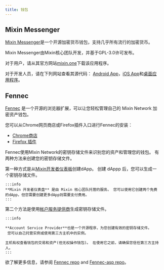 ```yaml
---
title: 钱包
---
```


## Mixin Messenger

[Mixin Messenger](https://mixin.one/messenger)是一个开源加密货币钱包，支持几乎所有流行的加密货币。

Mixin Messenger由Mixin核心团队开发，并基于GPL-3.0许可发布。

对于用户，请从其官方网站[mixin.one](https://mixin.one/messenger)下载该应用程序。

对于开发人员，请在下列网站查看其源代码： [Android App](https://github.com/MixinNetwork/android-app)，[iOS App](https://github.com/MixinNetwork/ios-app)和[桌面应用程序](https://github.com/MixinNetwork/desktop-app)。


## Fennec


[Fennec](https://pando.im/fennec/) 是一个开源的浏览器扩展，可以让您轻松管理自己的 Mixin Network 加密资产钱包。

您可以从Chrome网页商店或Firefox插件入口进行Fennec的安装：

- [Chrome商店](https://chrome.google.com/webstore/detail/fennec/eincngenkhohbbfpkohipekcmnkfamjp)
- [Firefox 插件](https://addons.mozilla.org/en-US/firefox/addon/fennec/)

Fennec使用Mixin Network的密钥存储文件来识别您的资产和管理您的钱包。 有两种方法来创建您的密钥存储文件。

第一种方式是从[Mixin开发者仪表板](https://developers.mixin.one/dashboard)创建dApp。 创建 dAppp 后，您可以生成一个密钥存储文件。

````mdx-code-block
:::info
**Mixin 开发者仪表盘** 是由 Mixin 核心团队托管的服务。 您可以使用它创建两个免费的dApp，但您需要创建更多dApp则需要支付费用。
:::
````

第二个方法是使用[帐户服务提供商](https://github.com/fox-one/fennec-asp)生成密钥存储文件。

```mdx-code-block
:::info

**Account Service Provider**也是一个开源程序，为您创建有效的密钥存储文件。
 您可以自己托管实例或使用第三方主机中的实例。

主机有权查看钱包的交易和资产(但无权操作钱包)。 在使用它之前，请确保您信任第三方主持人。
:::
```

欲了解更多信息，请参阅 [Fennec repo](https://github.com/fox-one/fennec) and [Fennec-asp repo](https://github.com/fox-one/fennec-asp)。
